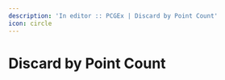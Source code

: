 ```yaml
---
description: 'In editor :: PCGEx | Discard by Point Count'
icon: circle
---
```


# Discard by Point Count


